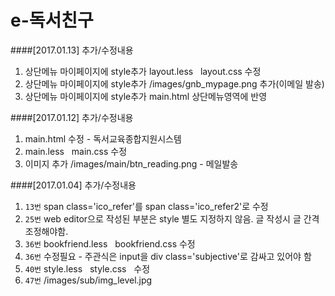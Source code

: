 # e-독서친구

####[2017.01.13] 추가/수정내용
1. 상단메뉴 마이페이지에 style추가 layout.less   layout.css 수정
2. 상단메뉴 마이페이지에 style추가 /images/gnb_mypage.png 추가(이메일 발송)
3. 상단메뉴 마이페이지에 style추가 main.html 상단메뉴영역에 반영

####[2017.01.12] 추가/수정내용
1. main.html 수정 - 독서교육종합지원시스템 
2. main.less   main.css 수정
3. 이미지 추가 /images/main/btn_reading.png - 메일발송

####[2017.01.04] 추가/수정내용
1. `13번` span class='ico_refer'를 span class='ico_refer2'로 수정
2. `25번` web editor으로 작성된 부분은 style 별도 지정하지 않음. 글 작성시 글 간격 조정해야함.
3. `36번` bookfriend.less   bookfriend.css 수정
4. `36번` 수정필요 - 주관식은 input을 div class='subjective'로 감싸고 있어야 함
5. `40번` style.less   style.css   수정
6. `47번` /images/sub/img_level.jpg 

